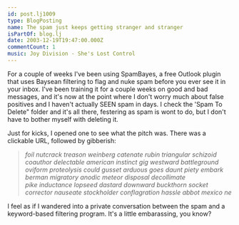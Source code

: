 ```yaml
---
id: post.lj1009
type: BlogPosting
name: The spam just keeps getting stranger and stranger
isPartOf: blog.lj
date: 2003-12-19T19:47:00.000Z
commentCount: 1
music: Joy Division - She's Lost Control
---
```

For a couple of weeks I've been using SpamBayes, a free Outlook plugin that uses Baysean filtering to flag and nuke spam before you ever see it in your inbox. I've been training it for a couple weeks on good and bad messages, and it's now at the point where I don't worry much about false positives and I haven't actually SEEN spam in days. I check the 'Spam To Delete" folder and it's all there, festering as spam is wont to do, but I don't have to bother myself with deleting it.

Just for kicks, I opened one to see what the pitch was. There was a clickable URL, followed by gibberish:

> *foil nutcrack treason weinberg catenate rubin triangular schizoid coauthor delectable american instinct gig westward battleground oviform proteolysis could gusset arduous goes daunt piety embark berman migratory anodic meteor disposal decollimate  
> pike inductance lopseed dastard downward buckthorn socket corrector nauseate stockholder conflagration hassle abbot mexico ne*

I feel as if I wandered into a private conversation between the spam and a keyword-based filtering program. It's a little embarassing, you know?
